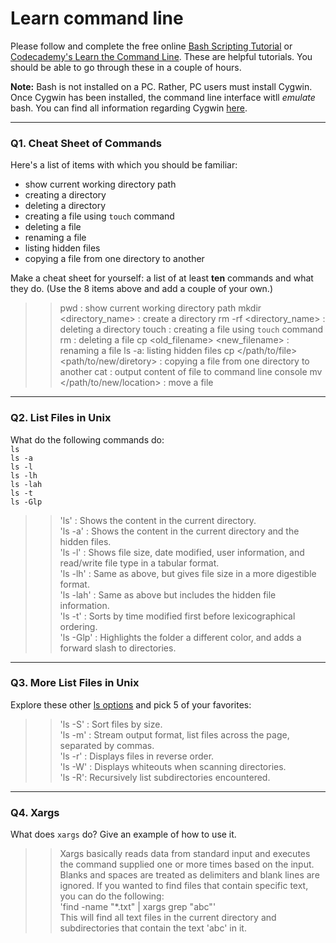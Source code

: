 # Learn command line

Please follow and complete the free online [Bash Scripting Tutorial](https://ryanstutorials.net/bash-scripting-tutorial/) or [Codecademy's Learn the Command Line](https://www.codecademy.com/learn/learn-the-command-line). These are helpful tutorials. You should be able to go through these in a couple of hours.

**Note:** Bash is not installed on a PC. Rather, PC users must install Cygwin. Once Cygwin has been installed, the command line interface witll _emulate_ bash. You can find all information regarding Cygwin [here](https://www.cygwin.com/).

---

### Q1.  Cheat Sheet of Commands  

Here's a list of items with which you should be familiar:  
* show current working directory path
* creating a directory
* deleting a directory
* creating a file using `touch` command
* deleting a file
* renaming a file
* listing hidden files
* copying a file from one directory to another

Make a cheat sheet for yourself: a list of at least **ten** commands and what they do.  (Use the 8 items above and add a couple of your own.)  

> > pwd : show current working directory path
> > mkdir <directory_name> : create a directory
> > rm -rf <directory_name> : deleting a directory
> > touch <filename> : creating a file using `touch` command
> > rm <filename> : deleting a file
> > cp <old_filename> <new_filename> : renaming a file
> > ls -a: listing hidden files
> > cp </path/to/file> <path/to/new/diretory> : copying a file from one directory to another
> > cat <filename> : output content of file to command line console
> > mv <filename> </path/to/new/location> : move a file

---

### Q2.  List Files in Unix   

What do the following commands do:  
`ls`  
`ls -a`  
`ls -l`  
`ls -lh`  
`ls -lah`  
`ls -t`  
`ls -Glp`  

> > 'ls' : Shows the content in the current directory.  
> > 'ls -a' : Shows the content in the current directory and the hidden files.   
> > 'ls -l' : Shows file size, date modified, user information, and read/write file type in a tabular format.  
> > 'ls -lh' : Same as above, but gives file size in a more digestible format.   
> > 'ls -lah' : Same as above but includes the hidden file information.   
> > 'ls -t' : Sorts by time modified first before lexicographical ordering.  
> > 'ls -Glp' : Highlights the folder a different color, and adds a forward slash to directories.   

---

### Q3.  More List Files in Unix  

Explore these other [ls options](http://www.techonthenet.com/unix/basic/ls.php) and pick 5 of your favorites:

> > 'ls -S' : Sort files by size.  
> > 'ls -m' : Stream output format, list files across the page, separated by commas.   
> > 'ls -r' : Displays files in reverse order.   
> > 'ls -W' : Displays whiteouts when scanning directories.   
> > 'ls -R': Recursively list subdirectories encountered.   

---

### Q4.  Xargs   

What does `xargs` do? Give an example of how to use it.

> > Xargs basically reads data from standard input and executes the command supplied one or more times based on the input.  Blanks and spaces are treated as delimiters and blank lines are ignored. If you wanted to find files that contain specific text, you can do the following:  
> > 'find -name "*.txt" | xargs grep "abc"'    
> > This will find all text files in the current directory and subdirectories that contain the text 'abc' in it. 

 

